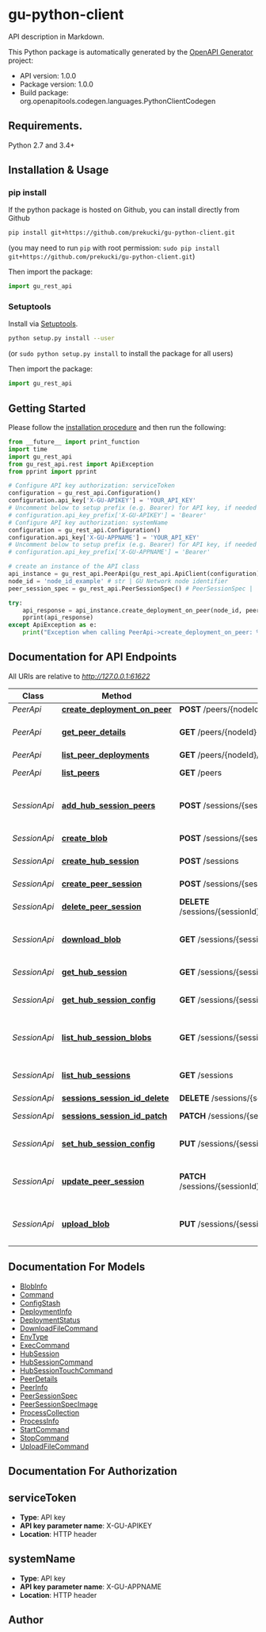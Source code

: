 # gu-python-client
API description in Markdown.

This Python package is automatically generated by the [OpenAPI Generator](https://openapi-generator.tech) project:

- API version: 1.0.0
- Package version: 1.0.0
- Build package: org.openapitools.codegen.languages.PythonClientCodegen

## Requirements.

Python 2.7 and 3.4+

## Installation & Usage
### pip install

If the python package is hosted on Github, you can install directly from Github

```sh
pip install git+https://github.com/prekucki/gu-python-client.git
```
(you may need to run `pip` with root permission: `sudo pip install git+https://github.com/prekucki/gu-python-client.git`)

Then import the package:
```python
import gu_rest_api 
```

### Setuptools

Install via [Setuptools](http://pypi.python.org/pypi/setuptools).

```sh
python setup.py install --user
```
(or `sudo python setup.py install` to install the package for all users)

Then import the package:
```python
import gu_rest_api
```

## Getting Started

Please follow the [installation procedure](#installation--usage) and then run the following:

```python
from __future__ import print_function
import time
import gu_rest_api
from gu_rest_api.rest import ApiException
from pprint import pprint

# Configure API key authorization: serviceToken
configuration = gu_rest_api.Configuration()
configuration.api_key['X-GU-APIKEY'] = 'YOUR_API_KEY'
# Uncomment below to setup prefix (e.g. Bearer) for API key, if needed
# configuration.api_key_prefix['X-GU-APIKEY'] = 'Bearer'
# Configure API key authorization: systemName
configuration = gu_rest_api.Configuration()
configuration.api_key['X-GU-APPNAME'] = 'YOUR_API_KEY'
# Uncomment below to setup prefix (e.g. Bearer) for API key, if needed
# configuration.api_key_prefix['X-GU-APPNAME'] = 'Bearer'

# create an instance of the API class
api_instance = gu_rest_api.PeerApi(gu_rest_api.ApiClient(configuration))
node_id = 'node_id_example' # str | GU Network node identifier
peer_session_spec = gu_rest_api.PeerSessionSpec() # PeerSessionSpec | 

try:
    api_response = api_instance.create_deployment_on_peer(node_id, peer_session_spec)
    pprint(api_response)
except ApiException as e:
    print("Exception when calling PeerApi->create_deployment_on_peer: %s\n" % e)

```

## Documentation for API Endpoints

All URIs are relative to *http://127.0.0.1:61622*

Class | Method | HTTP request | Description
------------ | ------------- | ------------- | -------------
*PeerApi* | [**create_deployment_on_peer**](docs/PeerApi.md#create_deployment_on_peer) | **POST** /peers/{nodeId}/deployments | 
*PeerApi* | [**get_peer_details**](docs/PeerApi.md#get_peer_details) | **GET** /peers/{nodeId} | Returns detailed peer info
*PeerApi* | [**list_peer_deployments**](docs/PeerApi.md#list_peer_deployments) | **GET** /peers/{nodeId}/deployments | 
*PeerApi* | [**list_peers**](docs/PeerApi.md#list_peers) | **GET** /peers | Returns a list hub peers.
*SessionApi* | [**add_hub_session_peers**](docs/SessionApi.md#add_hub_session_peers) | **POST** /sessions/{sessionId}/peers | Manually adds peers to hub session
*SessionApi* | [**create_blob**](docs/SessionApi.md#create_blob) | **POST** /sessions/{sessionId}/blobs | Creates new lob
*SessionApi* | [**create_hub_session**](docs/SessionApi.md#create_hub_session) | **POST** /sessions | Creates new hub session.
*SessionApi* | [**create_peer_session**](docs/SessionApi.md#create_peer_session) | **POST** /sessions/{sessionId}/peers/{nodeId}/deployments | Creates new deploymnet
*SessionApi* | [**delete_peer_session**](docs/SessionApi.md#delete_peer_session) | **DELETE** /sessions/{sessionId}/peers/{nodeId}/deployments/{deploymentId} | 
*SessionApi* | [**download_blob**](docs/SessionApi.md#download_blob) | **GET** /sessions/{sessionId}/blobs/{blobId} | Downloads binary content from the hub
*SessionApi* | [**get_hub_session**](docs/SessionApi.md#get_hub_session) | **GET** /sessions/{sessionId} | Gets hub session info
*SessionApi* | [**get_hub_session_config**](docs/SessionApi.md#get_hub_session_config) | **GET** /sessions/{sessionId}/config | Gets configuration from stash
*SessionApi* | [**list_hub_session_blobs**](docs/SessionApi.md#list_hub_session_blobs) | **GET** /sessions/{sessionId}/blobs | Lists currently allocated lobs
*SessionApi* | [**list_hub_sessions**](docs/SessionApi.md#list_hub_sessions) | **GET** /sessions | Lists current hub sessions.
*SessionApi* | [**sessions_session_id_delete**](docs/SessionApi.md#sessions_session_id_delete) | **DELETE** /sessions/{sessionId} | 
*SessionApi* | [**sessions_session_id_patch**](docs/SessionApi.md#sessions_session_id_patch) | **PATCH** /sessions/{sessionId} | Hub session update
*SessionApi* | [**set_hub_session_config**](docs/SessionApi.md#set_hub_session_config) | **PUT** /sessions/{sessionId}/config | Sets configuration stash
*SessionApi* | [**update_peer_session**](docs/SessionApi.md#update_peer_session) | **PATCH** /sessions/{sessionId}/peers/{nodeId}/deployments/{deploymentId} | Sends multiple commands for peer
*SessionApi* | [**upload_blob**](docs/SessionApi.md#upload_blob) | **PUT** /sessions/{sessionId}/blobs/{blobId} | Uploads a binary content to the hub.


## Documentation For Models

 - [BlobInfo](docs/BlobInfo.md)
 - [Command](docs/Command.md)
 - [ConfigStash](docs/ConfigStash.md)
 - [DeploymentInfo](docs/DeploymentInfo.md)
 - [DeploymentStatus](docs/DeploymentStatus.md)
 - [DownloadFileCommand](docs/DownloadFileCommand.md)
 - [EnvType](docs/EnvType.md)
 - [ExecCommand](docs/ExecCommand.md)
 - [HubSession](docs/HubSession.md)
 - [HubSessionCommand](docs/HubSessionCommand.md)
 - [HubSessionTouchCommand](docs/HubSessionTouchCommand.md)
 - [PeerDetails](docs/PeerDetails.md)
 - [PeerInfo](docs/PeerInfo.md)
 - [PeerSessionSpec](docs/PeerSessionSpec.md)
 - [PeerSessionSpecImage](docs/PeerSessionSpecImage.md)
 - [ProcessCollection](docs/ProcessCollection.md)
 - [ProcessInfo](docs/ProcessInfo.md)
 - [StartCommand](docs/StartCommand.md)
 - [StopCommand](docs/StopCommand.md)
 - [UploadFileCommand](docs/UploadFileCommand.md)


## Documentation For Authorization


## serviceToken

- **Type**: API key
- **API key parameter name**: X-GU-APIKEY
- **Location**: HTTP header

## systemName

- **Type**: API key
- **API key parameter name**: X-GU-APPNAME
- **Location**: HTTP header


## Author




